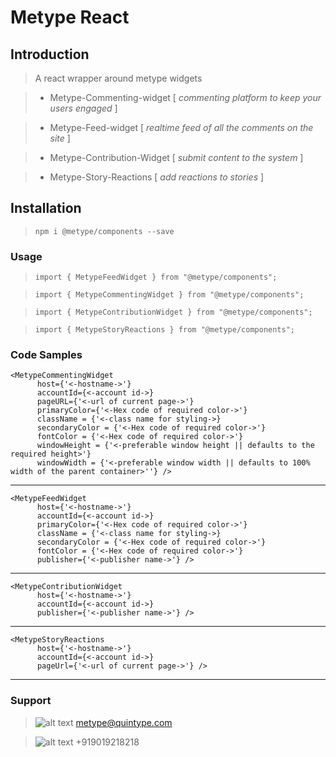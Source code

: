 
# Metype React

## Introduction

> A react wrapper around metype widgets

>* Metype-Commenting-widget 
 [ *commenting platform to keep your users engaged* ]
 
>* Metype-Feed-widget [ *realtime feed of all the comments on the site* ]

>* Metype-Contribution-Widget [ *submit content to the system* ]

>* Metype-Story-Reactions [ *add reactions to stories* ]


## Installation



> `npm i @metype/components --save`


### Usage

> `import { MetypeFeedWidget } from "@metype/components";`

> `import { MetypeCommentingWidget } from "@metype/components";`

> `import { MetypeContributionWidget } from "@metype/components";`

> `import { MetypeStoryReactions } from "@metype/components";`

### Code Samples


    <MetypeCommentingWidget
          host={'<-hostname->'}
          accountId={<-account id->}
          pageURL={'<-url of current page->'}
          primaryColor={'<-Hex code of required color->'}
          className = {'<-class name for styling->}
          secondaryColor = {'<-Hex code of required color->'}
          fontColor = {'<-Hex code of required color->'} 
          windowHeight = {'<-preferable window height || defaults to the required height>'} 
          windowWidth = {'<-preferable window width || defaults to 100% width of the parent container>''} />

---

    <MetypeFeedWidget
          host={'<-hostname->'}
          accountId={<-account id->}
          primaryColor={'<-Hex code of required color->'}
          className = {'<-class name for styling->}
          secondaryColor = {'<-Hex code of required color->'}
          fontColor = {'<-Hex code of required color->'}        
          publisher={'<-publisher name->'} />       
---
    <MetypeContributionWidget
          host={'<-hostname->'}
          accountId={<-account id->}      
          publisher={'<-publisher name->'} />

---
    <MetypeStoryReactions
          host={'<-hostname->'}
          accountId={<-account id->}      
          pageUrl={'<-url of current page->'} />
---


### Support


>![alt text](https://fea.assettype.com/quintype-metype/assets/message_icon-98a4f0974adc888a878de0ef71695d06.svg "email") metype@quintype.com

>![alt text](https://fea.assettype.com/quintype-metype/assets/phone-b46c7c759f8ad31cb986bb080b52656e.svg "phone")  +919019218218
